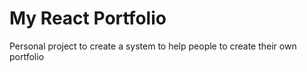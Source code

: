 # My React Portfolio

Personal project to create a system to help people to create their own portfolio
